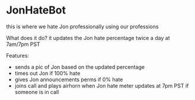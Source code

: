 # JonHateBot

this is where we hate Jon professionally using our professions


What does it do? it updates the Jon hate percentage twice a day at 7am/7pm PST

Features:
- sends a pic of Jon based on the updated percentage
- times out Jon if 100% hate
- gives Jon announcements perms if 0% hate
- joins call and plays airhorn when Jon hate meter updates at 7pm PST if someone is in call
